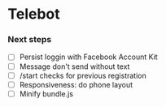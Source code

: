 # Telebot

### Next steps

- [ ] Persist loggin with Facebook Account Kit
- [ ] Message don't send without text
- [ ] /start checks for previous registration
- [ ] Responsiveness: do phone layout
- [ ] Minify bundle.js
